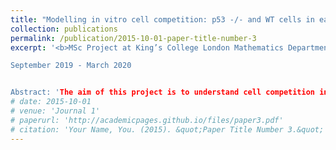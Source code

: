 ```yaml
---
title: "Modelling in vitro cell competition: p53 -/- and WT cells in early gastrulation"
collection: publications
permalink: /publication/2015-10-01-paper-title-number-3
excerpt: '<b>MSc Project at King’s College London Mathematics Department, London, UK (supervised by Dr Gabriele Sicuro)</b><br>

September 2019 - March 2020


Abstract: 'The aim of this project is to understand cell competition in the context of early in vitro gastrulation. To do so, we construct two models. On the one hand, a deterministic continuous model, and on the other, a stochastic agent-based model. The agent-based models allowed us to study the role of diffusion and interaction length unravelling the different dynamics of cell-cell competition.'
# date: 2015-10-01
# venue: 'Journal 1'
# paperurl: 'http://academicpages.github.io/files/paper3.pdf'
# citation: 'Your Name, You. (2015). &quot;Paper Title Number 3.&quot; <i>Journal 1</i>. 1(3).'
---
```

